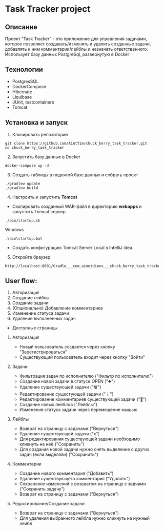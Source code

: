 # Task Tracker project

## Описание
Проект "Task Tracker" - это приложение для управления задачами, которое позволяет создавать/изменять и удалять созданные задачи, добавлять к ним комментарии/лейблы и назначать ответственного. 
Использует базу данных PostgreSql, развернутую в Docker

## Технологии
- PostgresSQL
- DockerCompose
- Hibernate
- Liquibase
- JUnit, testcontainers
- Tomcat

## Установка и запуск
1. Клонировать репозиторий
```
git clone https://github.com/AintTim/chuck_berry_task_tracker.git
cd chuck_berry_task_tracker
```
2. Запустить базу данных в Docker
```
docker-compose up -d
```
3. Создать таблицы в поднятой базе данных и собрать проект
```
./gradlew update
./gradlew build
```
4. Настроить и запустить **Tomcat**
- Скопировать созданный WAR-файл в директорию **webapps** и запустить Tomcat сервер
```
./bin/startup.sh 
```
Windows
```
.\bin\startup.bat
```
- Создать конфигурацию Tomcat Server Local в IntelliJ Idea
5. Откройте браузер
```
http://localhost:8081/Gradle___com_ainetdinov___chuck_berry_task_tracker_1_0_war/
```

## User flow:
1. Авторизация
2. Создание лейбла
3. Создание задачи
4. (Опционально) Добавление комментариев
5. Изменение статуса задачи
6. Удаление выполненных задач

- Доступные страницы
1. Авторизация
   - Новый пользователь создается через кнопку "Зарегистрироваться"
   - Существующий пользователь входит через кнопку "Войти"

2. Задачи
   - Фильтрация задач по исполнителю ("Фильтр по исполнителю")
   - Создание новой задачи в статусе OPEN ("➕")
   - Удаление существующей задачи ("🗑️")
   - Редактирование сущестующей задачи ("⋮")
   - Редактирование комментариев существующей задачи ("💬")
   - Создание новых лейблов ("Лейблы")
   - Изменение статуса задачи через перемещение мышью

 3. Лейблы
    - Возврат на страницу с задачами ("Вернуться")
    - Удаление существующей задачи ("х")
    - Для редактирования существующей задачи необходимо кликнуть на неё ("Сохранить")
    - Для создания новой задачи нужно снять выделение с других задач (если выделяли) ("Сохранить")

  4. Комментарии
     - Создание нового комментария ("Добавить")
     - Удаление существующего комментария ("Удалить")
     - Сохранение изменений с возвратом на страницу с задчами ("Сохранить задачу")
     - Возврат на страницу с задачами ("Вернуться")

   5. Редактирование/Создание задачи
      - Возврат на страницу с задачами ("Вернуться")
      - Для удаления выбранного лейбла нужно кликнуть на нужный лейбл
   
